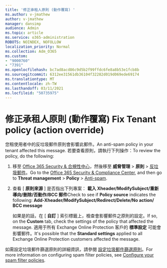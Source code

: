 ```yaml
---
title: '修正承租人原則 (動作覆寫) '
ms.author: v-jmathew
author: v-jmathew
manager: dansimp
audience: Admin
ms.topic: article
ms.service: o365-administration
ROBOTS: NOINDEX, NOFOLLOW
localization_priority: Normal
ms.collection: Adm_O365
ms.custom:
- "9000760"
- "7391"
ms.openlocfilehash: bc7ad8acd86c9d5b2f99ffdc6fe8a8b53e1fcb8b
ms.sourcegitcommit: 6312ee31561db36104f32282d019d069ede69174
ms.translationtype: MT
ms.contentlocale: zh-TW
ms.lasthandoff: 03/11/2021
ms.locfileid: "50735975"
---
```

# <a name="fix-tenant-policy-action-override"></a><span data-ttu-id="9d309-102">修正承租人原則 (動作覆寫) </span><span class="sxs-lookup"><span data-stu-id="9d309-102">Fix Tenant policy (action override)</span></span>

<span data-ttu-id="9d309-103">您租使用者中的反垃圾郵件原則會影響此郵件。</span><span class="sxs-lookup"><span data-stu-id="9d309-103">An anti-spam policy in your tenant affected this message.</span></span> <span data-ttu-id="9d309-104">若要查看原則，請執行下列操作：</span><span class="sxs-lookup"><span data-stu-id="9d309-104">To review the policy, do the following:</span></span>

1. <span data-ttu-id="9d309-105">移至 [Office 365 Security & 合規性中心](https://go.microsoft.com/fwlink/p/?linkid=2077143)，然後移至 **威脅管理**  >  **原則**  >  [反垃圾郵件](https://go.microsoft.com/fwlink/?linkid=2101518)。</span><span class="sxs-lookup"><span data-stu-id="9d309-105">Go to the [Office 365 Security & Compliance Center](https://go.microsoft.com/fwlink/p/?linkid=2077143), and then go to **Threat management** > **Policy** > [Anti-spam](https://go.microsoft.com/fwlink/?linkid=2101518).</span></span>
2. <span data-ttu-id="9d309-106">查看 [ **原則來源** ] 是否指出下列專案：  **載入 Xheader/ModifySubject/重新導向/刪除/否動作/BCC 郵件**</span><span class="sxs-lookup"><span data-stu-id="9d309-106">Check to see if **Policy source** indicates the following:  **Add-Xheader/ModifySubject/Redirect/Delete/No action/ BCC message**</span></span>

    <span data-ttu-id="9d309-107">如果是的話，在 [ **自訂** ] 索引標籤上，檢查會影響郵件之原則的設定。</span><span class="sxs-lookup"><span data-stu-id="9d309-107">If so, on the **Custom** tab, check the settings of the policy that affected the message.</span></span> <span data-ttu-id="9d309-108">適用于所有 Exchange Online Protection 客戶的 **標準設定** 可能會影響郵件。</span><span class="sxs-lookup"><span data-stu-id="9d309-108">It's possible that the **Standard settings** applied to all Exchange Online Protection customers affected the message.</span></span>

<span data-ttu-id="9d309-109">如需設定垃圾郵件篩選原則的詳細資訊，請參閱 [設定垃圾郵件篩選原則](https://go.microsoft.com/fwlink/?linkid=2101431)。</span><span class="sxs-lookup"><span data-stu-id="9d309-109">For more information on configuring spam filter policies, see [Configure your spam filter policies](https://go.microsoft.com/fwlink/?linkid=2101431).</span></span>
